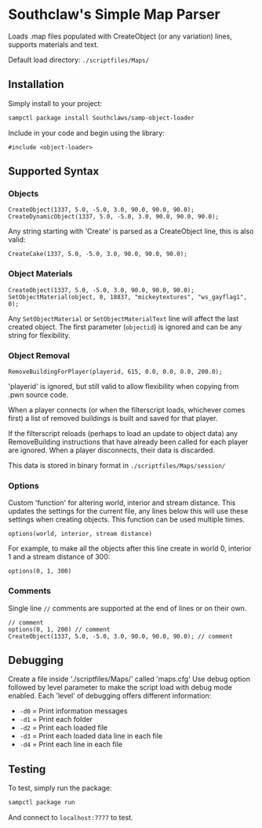 # Southclaw's Simple Map Parser

Loads .map files populated with CreateObject (or any variation) lines, supports materials and text.

Default load directory: `./scriptfiles/Maps/`

## Installation

Simply install to your project:

```bash
sampctl package install Southclaws/samp-object-loader
```

Include in your code and begin using the library:

```pawn
#include <object-loader>
```

## Supported Syntax

### Objects

```pawn
CreateObject(1337, 5.0, -5.0, 3.0, 90.0, 90.0, 90.0);
CreateDynamicObject(1337, 5.0, -5.0, 3.0, 90.0, 90.0, 90.0);
```

Any string starting with 'Create' is parsed as a CreateObject line, this is also valid:

```pawn
CreateCake(1337, 5.0, -5.0, 3.0, 90.0, 90.0, 90.0);
```

### Object Materials

```pawn
CreateObject(1337, 5.0, -5.0, 3.0, 90.0, 90.0, 90.0);
SetObjectMaterial(object, 0, 18837, "mickeytextures", "ws_gayflag1", 0);
```

Any `SetObjectMaterial` or `SetObjectMaterialText` line will affect the last created object. The first parameter (`objectid`) is ignored and can be any string for flexibility.

### Object Removal

```pawn
RemoveBuildingForPlayer(playerid, 615, 0.0, 0.0, 0.0, 200.0);
```

'playerid' is ignored, but still valid to allow flexibility when copying from .pwn source code.

When a player connects (or when the filterscript loads, whichever comes first) a list of removed buildings is built and saved for that player.

If the filterscript reloads (perhaps to load an update to object data) any RemoveBuilding instructions that have already been called for each player are ignored. When a player disconnects, their data is discarded.

This data is stored in binary format in `./scriptfiles/Maps/session/`

### Options

Custom 'function' for altering world, interior and stream distance. This updates the settings for the current file, any lines below this will use these settings when creating objects. This function can be used multiple times.

```pawn
options(world, interior, stream distance)
```

For example, to make all the objects after this line create in world 0, interior 1 and a stream distance of 300:

```pawn
options(0, 1, 300)
```

### Comments

Single line `//` comments are supported at the end of lines or on their own.

```pawn
// comment
options(0, 1, 200) // comment
CreateObject(1337, 5.0, -5.0, 3.0, 90.0, 90.0, 90.0); // comment
```

## Debugging

Create a file inside './scriptfiles/Maps/' called 'maps.cfg'
Use debug option followed by level parameter to make the script load with debug
mode enabled. Each 'level' of debugging offers different information:

* `-d0` = Print information messages
* `-d1` = Print each folder
* `-d2` = Print each loaded file
* `-d3` = Print each loaded data line in each file
* `-d4` = Print each line in each file

## Testing

To test, simply run the package:

```bash
sampctl package run
```

And connect to `localhost:7777` to test.
